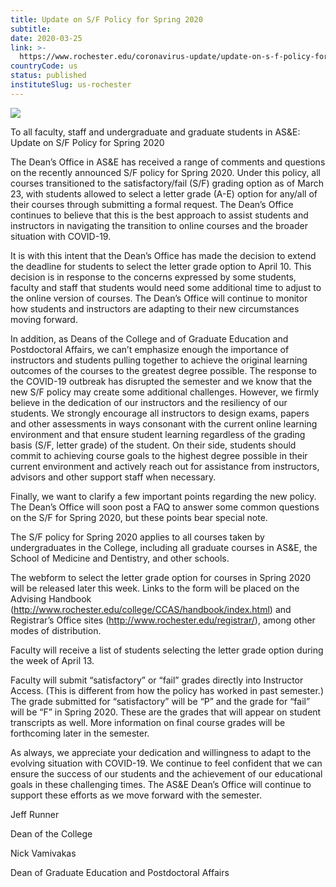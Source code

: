 ```yaml
---
title: Update on S/F Policy for Spring 2020
subtitle: 
date: 2020-03-25
link: >-
  https://www.rochester.edu/coronavirus-update/update-on-s-f-policy-for-spring-2020/
countryCode: us
status: published
instituteSlug: us-rochester
---
```

![](https://www.rochester.edu/coronavirus-update/wp-content/uploads/2020/03/coronavirus-covid19-updates-and-resources-3-1200x630.png)

To all faculty, staff and undergraduate and graduate students in AS&E: Update on S/F Policy for Spring 2020

The Dean’s Office in AS&E has received a range of comments and questions on the recently announced S/F policy for Spring 2020. Under this policy, all courses transitioned to the satisfactory/fail (S/F) grading option as of March 23, with students allowed to select a letter grade (A-E) option for any/all of their courses through submitting a formal request. The Dean’s Office continues to believe that this is the best approach to assist students and instructors in navigating the transition to online courses and the broader situation with COVID-19.

It is with this intent that the Dean’s Office has made the decision to extend the deadline for students to select the letter grade option to April 10. This decision is in response to the concerns expressed by some students, faculty and staff that students would need some additional time to adjust to the online version of courses. The Dean’s Office will continue to monitor how students and instructors are adapting to their new circumstances moving forward.

In addition, as Deans of the College and of Graduate Education and Postdoctoral Affairs, we can’t emphasize enough the importance of instructors and students pulling together to achieve the original learning outcomes of the courses to the greatest degree possible. The response to the COVID-19 outbreak has disrupted the semester and we know that the new S/F policy may create some additional challenges. However, we firmly believe in the dedication of our instructors and the resiliency of our students. We strongly encourage all instructors to design exams, papers and other assessments in ways consonant with the current online learning environment and that ensure student learning regardless of the grading basis (S/F, letter grade) of the student. On their side, students should commit to achieving course goals to the highest degree possible in their current environment and actively reach out for assistance from instructors, advisors and other support staff when necessary.

Finally, we want to clarify a few important points regarding the new policy. The Dean’s Office will soon post a FAQ to answer some common questions on the S/F for Spring 2020, but these points bear special note.

The S/F policy for Spring 2020 applies to all courses taken by undergraduates in the College, including all graduate courses in AS&E, the School of Medicine and Dentistry, and other schools.

The webform to select the letter grade option for courses in Spring 2020 will be released later this week. Links to the form will be placed on the Advising Handbook (http://www.rochester.edu/college/CCAS/handbook/index.html) and Registrar’s Office sites (http://www.rochester.edu/registrar/), among other modes of distribution.

Faculty will receive a list of students selecting the letter grade option during the week of April 13.

Faculty will submit “satisfactory” or “fail” grades directly into Instructor Access. (This is different from how the policy has worked in past semester.) The grade submitted for “satisfactory” will be “P” and the grade for “fail” will be “F” in Spring 2020. These are the grades that will appear on student transcripts as well. More information on final course grades will be forthcoming later in the semester.

As always, we appreciate your dedication and willingness to adapt to the evolving situation with COVID-19. We continue to feel confident that we can ensure the success of our students and the achievement of our educational goals in these challenging times. The AS&E Dean’s Office will continue to support these efforts as we move forward with the semester.

Jeff Runner

Dean of the College

Nick Vamivakas

Dean of Graduate Education and Postdoctoral Affairs